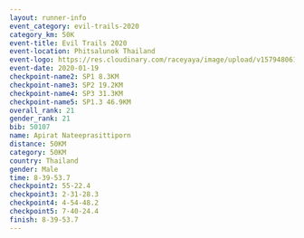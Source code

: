```yaml
--- 
layout: runner-info 
event_category: evil-trails-2020 
category_km: 50K 
event-title: Evil Trails 2020 
event-location: Phitsalunok Thailand 
event-logo: https://res.cloudinary.com/raceyaya/image/upload/v1579480618/logo/evil-trails_wm80bv.jpg 
event-date: 2020-01-19 
checkpoint-name2: SP1 8.3KM 
checkpoint-name3: SP2 19.2KM 
checkpoint-name4: SP3 31.3KM 
checkpoint-name5: SP1.3 46.9KM 
overall_rank: 21
gender_rank: 21
bib: 50107
name: Apirat Nateeprasittiporn
distance: 50KM
category: 50KM
country: Thailand
gender: Male
time: 8-39-53.7
checkpoint2: 55-22.4
checkpoint3: 2-31-28.3
checkpoint4: 4-54-48.2
checkpoint5: 7-40-24.4
finish: 8-39-53.7
--- 
```

